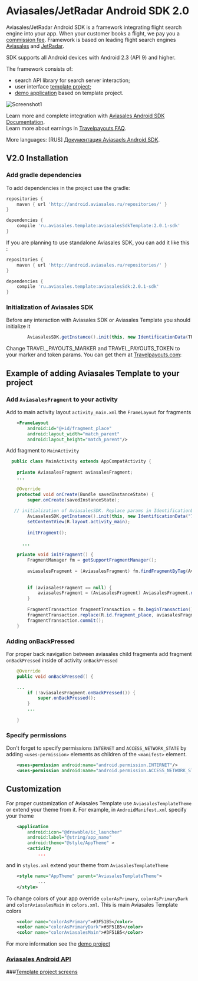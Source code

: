 Aviasales/JetRadar Android SDK 2.0
=================

Aviasales/JetRadar Android SDK is a framework integrating flight search engine into your app. When your customer books a flight, we pay you a [commission fee](https://www.travelpayouts.com). Framework is based on leading flight search engines [Aviasales](http://www.aviasales.ru) and [JetRadar](http://www.jetradar.com).

SDK supports all Android devices with Android 2.3 (API 9) and higher.

The framework consists of:
* search API library for search server interaction;
* user interface [template project](https://github.com/KosyanMedia/Aviasales-Android-SDK/wiki/Template-project-screens);
* [demo application](https://github.com/KosyanMedia/Aviasales-Android-SDK/tree/master/demo) based on template project.

![][1]

Learn more and complete integration with [Aviasales Android SDK Documentation](https://github.com/KosyanMedia/Aviasales-Android-SDK/wiki/Aviasales-Android-SDK-Documentation).
<br>Learn more about earnings in [Travelpayouts FAQ](https://support.travelpayouts.com/hc/en-us/articles/203955613-Commission-and-payments).

More languages: [RUS] [Документация Aviasaels Android SDK](https://github.com/KosyanMedia/Aviasales-Android-SDK/wiki/%D0%94%D0%BE%D0%BA%D1%83%D0%BC%D0%B5%D0%BD%D1%82%D0%B0%D1%86%D0%B8%D1%8F-Aviasales-Android-SDK).


## V2.0 Installation

### Add gradle dependencies 

To add dependencies in the project use the gradle:

```gradle
repositories {
    maven { url 'http://android.aviasales.ru/repositories/' }
}

dependencies {
    compile 'ru.aviasales.template:aviasalesSdkTemplate:2.0.1-sdk'
}
```

If you are planning to use standalone Aviasales SDK, you can add it like this  :

```gradle
repositories {
    maven { url 'http://android.aviasales.ru/repositories/' }
}

dependencies {
    compile 'ru.aviasales.template:aviasalesSdk:2.0.1-sdk'
}
```

### Initialization of Aviasales SDK

Before any interaction with Aviasales SDK or Aviasales Template you should initialize it 
```java
  		AviasalesSDK.getInstance().init(this, new IdentificationData(TRAVEL_PAYOUTS_MARKER, TRAVEL_PAYOUTS_TOKEN)); 
```

Change TRAVEL_PAYOUTS_MARKER and TRAVEL_PAYOUTS_TOKEN to your marker and token params. You can get them at [Travelpayouts.com](https://www.travelpayouts.com/developers/api):



## Example of adding Aviasales Template to your project 

### Add `AviasalesFragment` to your activity 

Add to main activity layout `activity_main.xml` the `FrameLayout` for fragments 

```xml
 	<FrameLayout
		android:id="@+id/fragment_place"
		android:layout_width="match_parent"
		android:layout_height="match_parent"/>
```

Add fragment to `MainActivity`

```java	
  public class MainActivity extends AppCompatActivity {
  
  	private AviasalesFragment aviasalesFragment;
    ...
  
  	@Override
  	protected void onCreate(Bundle savedInstanceState) {
  		super.onCreate(savedInstanceState);
  
   // initialization of AviasalesSDK. Replace params in IdentificationData on your TravelPayouts marker and token
  		AviasalesSDK.getInstance().init(this, new IdentificationData("74590", "9f16d617b9df8b2b6b5d0372711e9d6b")); 
  		setContentView(R.layout.activity_main);
     
  		initFragment();
  
      ...
  
  	private void initFragment() {
  		FragmentManager fm = getSupportFragmentManager();
  
  		aviasalesFragment = (AviasalesFragment) fm.findFragmentByTag(AviasalesFragment.TAG); // finding fragment by tag
  
  
  		if (aviasalesFragment == null) { 
  			aviasalesFragment = (AviasalesFragment) AviasalesFragment.newInstance();
  		}
  
  		FragmentTransaction fragmentTransaction = fm.beginTransaction(); // adding fragment to fragment manager
  		fragmentTransaction.replace(R.id.fragment_place, aviasalesFragment, AviasalesFragment.TAG);
  		fragmentTransaction.commit();
  	}
```

### Adding onBackPressed 

For proper back navigation between aviasales child fragments add fragment `onBackPressed` inside of activity `onBackPressed` 

```java
	@Override
	public void onBackPressed() {

    ...
		if (!aviasalesFragment.onBackPressed()) {
			super.onBackPressed();
		}
		...
		
	}
```

### Specify permissions

Don't forget to specify permissions `INTERNET` and `ACCESS_NETWORK_STATE` by adding `<uses-permission>` elements as children of the `<manifest>` element. 

```xml
	<uses-permission android:name="android.permission.INTERNET"/>
	<uses-permission android:name="android.permission.ACCESS_NETWORK_STATE"/>
```


## Customization

For proper customization of Aviasales Template use `AviasalesTemplateTheme` or extend your theme from it. For example, in `AndroidManifest.xml` specify your theme

```xml    
    <application
        android:icon="@drawable/ic_launcher"
        android:label="@string/app_name"
        android:theme="@style/AppTheme" >
        <activity
            ...
```

and in `styles.xml` extend your theme from `AviasalesTemplateTheme`

```xml
	<style name="AppTheme" parent="AviasalesTemplateTheme">
            ...
	</style>
```

To change colors of your app override `colorAsPrimary`, `colorAsPrimaryDark` and `colorAviasalesMain`  in `colors.xml`. This is main Aviasales Template colors

```xml
    <color name="colorAsPrimary">#3F51B5</color>
    <color name="colorAsPrimaryDark">#3F51B5</color>
    <color name="colorAviasalesMain">#3F51B5</color>

```

For more information see the [demo project](https://github.com/KosyanMedia/Aviasales-Android-SDK/tree/master/demo)

### [Aviasales Android API](https://github.com/KosyanMedia/Aviasales-Android-SDK/wiki/Aviasales-Android-SDK-API-documentation)
###[Template project screens](https://github.com/KosyanMedia/Aviasales-Android-SDK/wiki/Template-project-screens)


[1]: /screenshots/screen.gif "Screenshot1"
